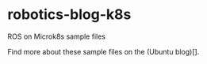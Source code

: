 # robotics-blog-k8s
ROS on Microk8s sample files

Find more about these sample files on the (Ubuntu blog)[].
